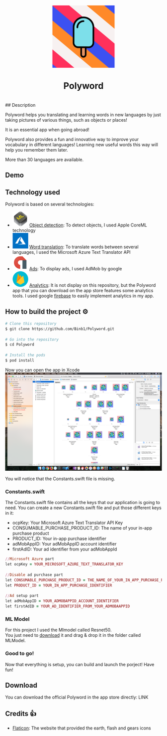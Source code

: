 <h1 align="center">
  <br>
  <a href="http://www.amitmerchant.com/electron-markdownify"><img src="https://raw.githubusercontent.com/Binb1/Polyword/master/Ressources/Polyword.png" alt="Polyword" width="200"></a>
  <br><br>
  Polyword
  <br>
</h1>


<br>
## Description

Polyword helps you translating and learning words in new languages by just taking pictures of various things, such as objects or places!

It is an essential app when going abroad!

Polyword also provides a fun and innovative way to improve your vocabulary in different languages!
Learning new useful words this way will help you remember them later.

More than 30 languages are available.

## Demo

## Technology used

Polyword is based on several technologies:

- <img src="https://raw.githubusercontent.com/Binb1/Polyword/master/Ressources/core-ml-icon.png" width="50"> [Object detection](https://developer.apple.com/documentation/coreml): To detect objects, I used Apple CoreML technology
- <img src="https://raw.githubusercontent.com/Binb1/Polyword/master/Ressources/microsoft-azure-icon.png" width="50"> [Word translation](https://azure.microsoft.com/en-us/): To translate words between several languages, I used the Microsoft Azure Text Translator API
- <img src="https://raw.githubusercontent.com/Binb1/Polyword/master/Ressources/admob-icon.png" width="50">  [Ads](https://www.google.com/admob/): To display ads, I used AdMob by google
- <img src="https://raw.githubusercontent.com/Binb1/Polyword/master/Ressources/firebase-icon.png" width="50"> [Analytics](https://firebase.google.com): It is not display on this repository, but the Polyword app that you can download on the app store features some analytics tools. I used google [firebase](https://firebase.google.com) to easily implement analytics in my app.

## How to build the project ⚙️

```bash
# Clone this repository
$ git clone https://github.com/Binb1/Polyword.git

# Go into the repository
$ cd Polyword

# Install the pods
$ pod install
```

Now you can open the app in Xcode
![screenshot](https://raw.githubusercontent.com/Binb1/Polyword/master/Ressources/ReadmeTuto01.png)

You will notice that the Constants.swift file is missing.

### Constants.swift

The Constants.swift file contains all the keys that our application is going to need.
You can create a new Constants.swift file and put those different keys in it:
* ocpKey: Your Microsoft Azure Text Translator API Key
* CONSUMABLE_PURCHASE_PRODUCT_ID: The name of your in-app purchase product
* PRODUCT_ID: Your in-app purchase identifier
* adMobAppID: Your adMobAppID account identifier
* firstAdID: Your ad identifier from your adMobAppId

```ruby
//Microsoft Azure part
let ocpKey = YOUR_MICROSOFT_AZURE_TEXT_TRANSLATOR_KEY

//Disable ad purchase part
let CONSUMABLE_PURCHASE_PRODUCT_ID = THE_NAME_OF_YOUR_IN_APP_PURCHASE_PRODUCT
let PRODUCT_ID = YOUR_IN_APP_PURCHASE_IDENTIFIER

//Ad setup part
let adMobAppID = YOUR_ADMOBAPPID_ACCOUNT_IDENTIFIER
let firstAdID = YOUR_AD_IDENTIFIER_FROM_YOUR_ADMOBAAPPID
```

### ML Model

For this project I used the Mlmodel called Resnet50.
<br>You just need to [download](https://developer.apple.com/machine-learning/) it and drag & drop it in the folder called MLModel.

### Good to go!

Now that everything is setup, you can build and launch the porject!
Have fun!

## Download

You can download the official Polyword in the app store directly: LINK

## Credits 👍

- [Flaticon](https://www.flaticon.com): The website that provided the earth, flash and gears icons
